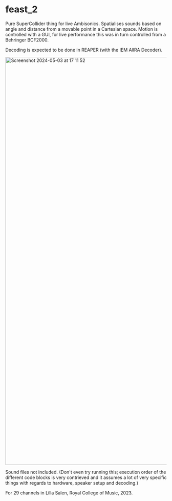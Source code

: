 # feast_2

Pure SuperCollider thing for live Ambisonics.
Spatialises sounds based on angle and distance from a movable point in a Cartesian space.
Motion is controlled with a GUI, for live performance this was in turn controlled from a Behringer BCF2000.

Decoding is expected to be done in REAPER (with the IEM AllRA Decoder).

<img width="1275" alt="Screenshot 2024-05-03 at 17 11 52" src="https://github.com/zchrome/feast_2/assets/42119488/05620c85-c7c3-46a1-b28f-d46067e26216">

Sound files not included.
(Don't even try running this; execution order of the different code blocks is very contrieved and it assumes a lot of very specific things with regards to hardware, speaker setup and decoding.)

For 29 channels in Lilla Salen, Royal College of Music, 2023.
